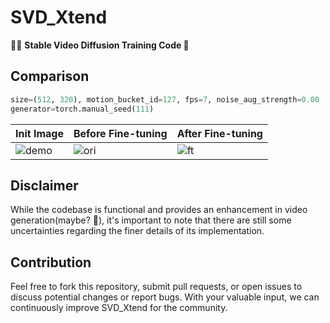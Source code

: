 # SVD_Xtend

🎨✨ **Stable Video Diffusion Training Code 🚀**

## Comparison
```python
size=(512, 320), motion_bucket_id=127, fps=7, noise_aug_strength=0.00
generator=torch.manual_seed(111)
```
| Init Image        | Before Fine-tuning |After Fine-tuning |
|---------------|-----------------------------|-----------------------------|
| ![demo](https://github.com/pixeli99/SVD_Xtend/assets/46072190/1587c4b5-c104-4d22-8d56-c86e8c716b06)    | ![ori](https://github.com/pixeli99/SVD_Xtend/assets/46072190/18b5af34-d38f-4d19-8856-77895466d152)   | ![ft](https://github.com/pixeli99/SVD_Xtend/assets/46072190/c464397e-aa05-4d8e-9563-3cc78ad04cb3)|

## Disclaimer

While the codebase is functional and provides an enhancement in video generation(maybe? 🤷), it's important to note that there are still some uncertainties regarding the finer details of its implementation.

## Contribution

Feel free to fork this repository, submit pull requests, or open issues to discuss potential changes or report bugs. With your valuable input, we can continuously improve SVD_Xtend for the community.
